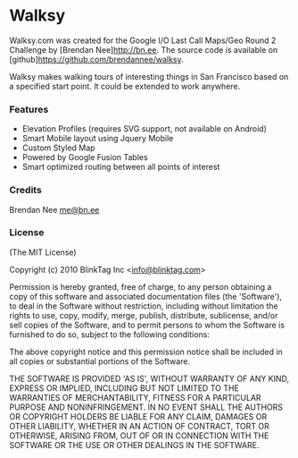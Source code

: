 Walksy
=========

Walksy.com was created for the Google I/O Last Call Maps/Geo Round 2 Challenge by [Brendan Nee]http://bn.ee.  The source code is available on [github]https://github.com/brendannee/walksy.

Walksy makes walking tours of interesting things in San Francisco based on a specified start point.  It could be extended to work anywhere.


### Features

* Elevation Profiles (requires SVG support, not available on Android)
* Smart Mobile layout using Jquery Mobile
* Custom Styled Map
* Powered by Google Fusion Tables
* Smart optimized routing between all points of interest

### Credits

Brendan Nee  me@bn.ee

### License 

(The MIT License)

Copyright (c) 2010 BlinkTag Inc &lt;info@blinktag.com&gt;

Permission is hereby granted, free of charge, to any person obtaining
a copy of this software and associated documentation files (the
'Software'), to deal in the Software without restriction, including
without limitation the rights to use, copy, modify, merge, publish,
distribute, sublicense, and/or sell copies of the Software, and to
permit persons to whom the Software is furnished to do so, subject to
the following conditions:

The above copyright notice and this permission notice shall be
included in all copies or substantial portions of the Software.

THE SOFTWARE IS PROVIDED 'AS IS', WITHOUT WARRANTY OF ANY KIND,
EXPRESS OR IMPLIED, INCLUDING BUT NOT LIMITED TO THE WARRANTIES OF
MERCHANTABILITY, FITNESS FOR A PARTICULAR PURPOSE AND NONINFRINGEMENT.
IN NO EVENT SHALL THE AUTHORS OR COPYRIGHT HOLDERS BE LIABLE FOR ANY
CLAIM, DAMAGES OR OTHER LIABILITY, WHETHER IN AN ACTION OF CONTRACT,
TORT OR OTHERWISE, ARISING FROM, OUT OF OR IN CONNECTION WITH THE
SOFTWARE OR THE USE OR OTHER DEALINGS IN THE SOFTWARE.